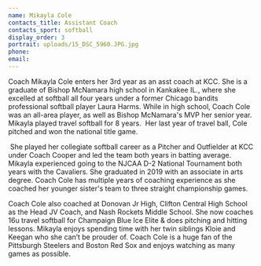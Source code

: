 ```yaml
---
name: Mikayla Cole
contacts_title: Assistant Coach
contacts_sport: softball
display_order: 3
portrait: uploads/15_DSC_5960.JPG.jpg
phone:
email:
---
```


Coach Mikayla Cole enters her 3rd year as an asst coach at KCC. She is a graduate of Bishop McNamara high school in Kankakee IL., where she excelled at softball all four years under a former Chicago bandits professional softball player Laura Harms. While in high school, Coach Cole was an all-area player, as well as Bishop McNamara's MVP her senior year. Mikayla played travel softball for 8 years. &nbsp;Her last year of travel ball, Cole pitched and won the national title game.

&nbsp;She played her collegiate softball career as a Pitcher and Outfielder at KCC under Coach Cooper and led the team both years in batting average. Mikayla experienced going to the NJCAA D-2 National Tournament both years with the Cavaliers. She graduated in 2019 with an associate in arts degree. Coach Cole has multiple years of coaching experience as she coached her younger sister's team to three straight championship games.

Coach Cole also coached at Donovan Jr High, Clifton Central High School as the Head JV Coach, and Nash Rockets Middle School. She now coaches 16u travel softball for Champaign Blue Ice Elite & does pitching and hitting lessons. Mikayla enjoys spending time with her twin siblings Kloie and Keegan who she can’t be prouder of. Coach Cole is a huge fan of the Pittsburgh Steelers and Boston Red Sox and enjoys watching as many games as possible.&nbsp;
